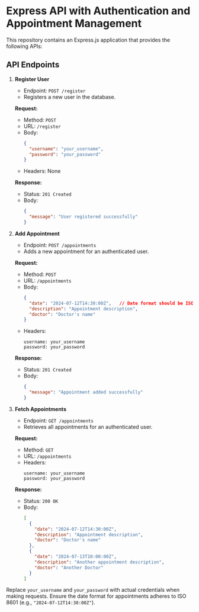 # Express API with Authentication and Appointment Management

This repository contains an Express.js application that provides the following APIs:

## API Endpoints

1. **Register User**
   - Endpoint: `POST /register`
   - Registers a new user in the database.

   **Request:**
   - Method: `POST`
   - URL: `/register`
   - Body:
     ```json
     {
       "username": "your_username",
       "password": "your_password"
     }
     ```
   - Headers: None
   
   **Response:**
   - Status: `201 Created`
   - Body:
     ```json
     {
       "message": "User registered successfully"
     }
     ```

2. **Add Appointment**
   - Endpoint: `POST /appointments`
   - Adds a new appointment for an authenticated user.

   **Request:**
   - Method: `POST`
   - URL: `/appointments`
   - Body:
     ```json
     {
       "date": "2024-07-12T14:30:00Z",   // Date format should be ISO 8601
       "description": "Appointment description",
       "doctor": "Doctor's name"
     }
     ```
   - Headers:
     ```
     username: your_username
     password: your_password
     ```
   
   **Response:**
   - Status: `201 Created`
   - Body:
     ```json
     {
       "message": "Appointment added successfully"
     }
     ```

3. **Fetch Appointments**
   - Endpoint: `GET /appointments`
   - Retrieves all appointments for an authenticated user.

   **Request:**
   - Method: `GET`
   - URL: `/appointments`
   - Headers:
     ```
     username: your_username
     password: your_password
     ```
   
   **Response:**
   - Status: `200 OK`
   - Body:
     ```json
     [
       {
         "date": "2024-07-12T14:30:00Z",
         "description": "Appointment description",
         "doctor": "Doctor's name"
       },
       {
         "date": "2024-07-13T10:00:00Z",
         "description": "Another appointment description",
         "doctor": "Another Doctor"
       }
     ]
     ```

Replace `your_username` and `your_password` with actual credentials when making requests. Ensure the date format for appointments adheres to ISO 8601 (e.g., `"2024-07-12T14:30:00Z"`).

